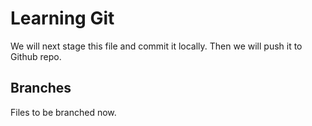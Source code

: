 # Learning Git
We will next stage this file and commit it locally. Then we will push it to Github repo.

## Branches
Files to be branched now.